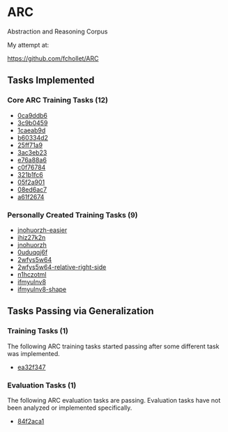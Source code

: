 # ARC
Abstraction and Reasoning Corpus

My attempt at:

https://github.com/fchollet/ARC

## Tasks Implemented

### Core ARC Training Tasks (12)

* [0ca9ddb6](TaskNotes/0ca9ddb6/notes.md)
* [3c9b0459](TaskNotes/3c9b0459/notes.md)
* [1caeab9d](TaskNotes/1caeab9d/notes.md)
* [b60334d2](TaskNotes/b60334d2/notes.md)
* [25ff71a9](TaskNotes/25ff71a9/notes.md)
* [3ac3eb23](TaskNotes/3ac3eb23/notes.md)
* [e76a88a6](TaskNotes/e76a88a6/notes.md)
* [c0f76784](TaskNotes/c0f76784/notes.md)
* [321b1fc6](TaskNotes/321b1fc6/notes.md)
* [05f2a901](TaskNotes/05f2a901/notes.md)
* [08ed6ac7](TaskNotes/08ed6ac7/notes.md)
* [a61f2674](TaskNotes/a61f2674/notes.md)

### Personally Created Training Tasks (9)

* [jnohuorzh-easier](TaskNotes/jnohuorzh-easier/notes.md)
* [ihiz27k2n](TaskNotes/ihiz27k2n/notes.md)
* [jnohuorzh](TaskNotes/jnohuorzh/notes.md)
* [0uduqqj6f](TaskNotes/0uduqqj6f/notes.md)
* [2wfys5w64](TaskNotes/2wfys5w64/notes.md)
* [2wfys5w64-relative-right-side](TaskNotes/2wfys5w64-relative-right-side/notes.md)
* [n1hczotml](TaskNotes/n1hczotml/notes.md)
* [ifmyulnv8](TaskNotes/ifmyulnv8/notes.md)
* [ifmyulnv8-shape](TaskNotes/ifmyulnv8-shape/notes.md)

## Tasks Passing via Generalization

### Training Tasks (1)

The following ARC training tasks started passing after some different task was implemented.

* [ea32f347](TaskNotes/ea32f347/notes.md)

### Evaluation Tasks (1)

The following ARC evaluation tasks are passing. Evaluation tasks have not been analyzed or implemented specifically.

* [84f2aca1](TaskNotes/84f2aca1/notes.md)